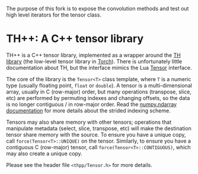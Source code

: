 The purpose of this fork is to expose the convolution methods and test out high level iterators for the tensor class.
# TH++: A C++ tensor library

TH++ is a C++ tensor library, implemented as a wrapper around the
[TH library](https://github.com/torch/torch7/tree/master/lib/TH) (the low-level
tensor library in [Torch](http://torch.ch/)). There is unfortunately little
documentation about TH, but the interface mimics the Lua
[Tensor](https://github.com/torch/torch7/blob/master/doc/tensor.md) interface.

The core of the library is the `Tensor<T>` class template, where `T` is a
numeric type (usually floating point, `float` or `double`). A tensor is
a multi-dimensional array, usually in C (row-major) order, but many
operations (transpose, slice, etc) are performed by permuting indexes and
changing offsets, so the data is no longer contiguous / in row-major order.
Read the [numpy.ndarray
documentation](http://docs.scipy.org/doc/numpy/reference/arrays.ndarray.html)
for more details about the strided indexing scheme.

Tensors may also share memory with other tensors; operations that manipulate
metadata (select, slice, transpose, etc) will make the destination tensor
share memory with the source. To ensure you have a unique copy, call
`force(Tensor<T>::UNIQUE)` on the tensor. Similarly, to ensure you have
a contiguous C (row-major) tensor, call `force(Tensor<T>::CONTIGUOUS)`, which
may also create a unique copy.

Please see the header file `<thpp/Tensor.h>` for more details.
